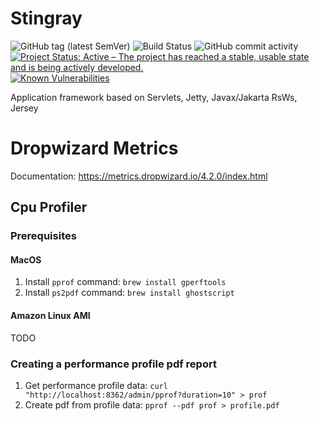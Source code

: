 # Stingray

![GitHub tag (latest SemVer)](https://img.shields.io/github/v/tag/Cantara/Stingray) ![Build Status](https://jenkins.cantara.no/buildStatus/icon?job=Stingray) ![GitHub commit activity](https://img.shields.io/github/commit-activity/m/Cantara/Stingray) [![Project Status: Active – The project has reached a stable, usable state and is being actively developed.](http://www.repostatus.org/badges/latest/active.svg)](http://www.repostatus.org/#active)  [![Known Vulnerabilities](https://snyk.io/test/github/Cantara/Stingray/badge.svg)](https://snyk.io/test/github/Cantara/Stingray)

Application framework based on Servlets, Jetty, Javax/Jakarta RsWs, Jersey

# Dropwizard Metrics

Documentation: https://metrics.dropwizard.io/4.2.0/index.html

## Cpu Profiler

### Prerequisites

#### MacOS
1. Install `pprof` command: `brew install gperftools`
2. Install `ps2pdf` command: `brew install ghostscript`

#### Amazon Linux AMI
TODO

### Creating a performance profile pdf report
1. Get performance profile data: `curl "http://localhost:8362/admin/pprof?duration=10" > prof`
2. Create pdf from profile data: `pprof --pdf prof > profile.pdf`
